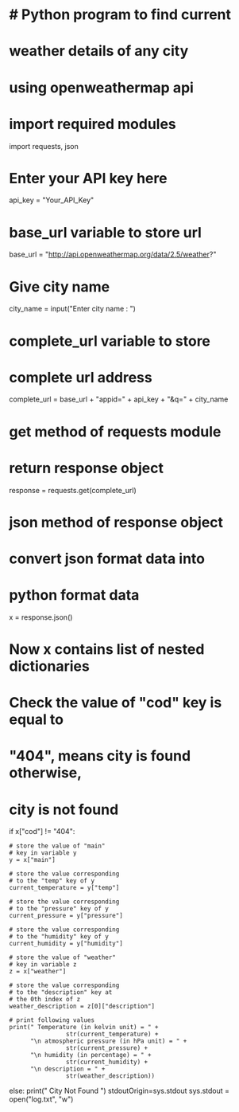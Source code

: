 # # Python program to find current
# weather details of any city
# using openweathermap api
 
# import required modules
import requests, json
 
# Enter your API key here
api_key = "Your_API_Key"
 
# base_url variable to store url
base_url = "http://api.openweathermap.org/data/2.5/weather?"
 
# Give city name
city_name = input("Enter city name : ")
 
# complete_url variable to store
# complete url address
complete_url = base_url + "appid=" + api_key + "&q=" + city_name
 
# get method of requests module
# return response object
response = requests.get(complete_url)
 
# json method of response object
# convert json format data into
# python format data
x = response.json()
 
# Now x contains list of nested dictionaries
# Check the value of "cod" key is equal to
# "404", means city is found otherwise,
# city is not found
if x["cod"] != "404":
 
    # store the value of "main"
    # key in variable y
    y = x["main"]
 
    # store the value corresponding
    # to the "temp" key of y
    current_temperature = y["temp"]
 
    # store the value corresponding
    # to the "pressure" key of y
    current_pressure = y["pressure"]
 
    # store the value corresponding
    # to the "humidity" key of y
    current_humidity = y["humidity"]
 
    # store the value of "weather"
    # key in variable z
    z = x["weather"]
 
    # store the value corresponding
    # to the "description" key at
    # the 0th index of z
    weather_description = z[0]["description"]
 
    # print following values
    print(" Temperature (in kelvin unit) = " +
                    str(current_temperature) +
          "\n atmospheric pressure (in hPa unit) = " +
                    str(current_pressure) +
          "\n humidity (in percentage) = " +
                    str(current_humidity) +
          "\n description = " +
                    str(weather_description))
 
else:
    print(" City Not Found ")
stdoutOrigin=sys.stdout 
sys.stdout = open("log.txt", "w")
